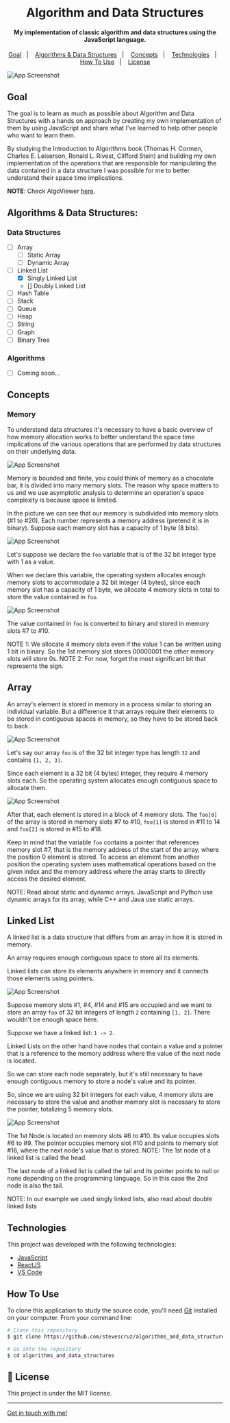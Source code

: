 <h1 align="center">
    <br>
    Algorithm and Data Structures
</h1>

<h4 align="center">

  My implementation of classic algorithm and data structures using the JavaScript language.

</h4>

<p align="center">
  <a href="#goal">Goal</a>&nbsp;&nbsp;&nbsp;|&nbsp;&nbsp;&nbsp;
  <a href="#algorithms--data-structures">Algorithms & Data Structures</a>&nbsp;&nbsp;&nbsp;|&nbsp;&nbsp;&nbsp;
  <a href="#concepts">Concepts</a>&nbsp;&nbsp;&nbsp;|&nbsp;&nbsp;&nbsp;
  <a href="#technologies">Technologies</a>&nbsp;&nbsp;&nbsp;|&nbsp;&nbsp;&nbsp;
  <a href="#how-to-use">How To Use</a>&nbsp;&nbsp;&nbsp;|&nbsp;&nbsp;&nbsp;
  <a href="#memo-license">License</a>
</p>

![App Screenshot](https://res.cloudinary.com/dmct8cfu9/image/upload/c_scale,w_500/v1595204765/memory_1.png)

## Goal

The goal is to learn as much as possible about Algorithm and Data Structures with a hands on approach by creating my own implementation of them by using JavaScript and share what I've learned to help other people who want to learn
them.

By studying the Introduction to Algorithms book (Thomas H. Cormen, Charles E. Leiserson, Ronald L. Rivest, Clifford Stein) and building my own implementation of the operations that are responsible for manipulating the data contained in a data structure I was possible for me to better understand their space time implications.

**NOTE**: Check AlgoViewer [here](https://github.com/stevescruz/algorithm_visualizer).

## Algorithms & Data Structures:
### Data Structures
- [ ] Array
  - [ ] Static Array
  - [ ] Dynamic Array
- [ ] Linked List
  - [x] Singly Linked List
  - [] Doubly Linked List
- [ ] Hash Table
- [ ] Stack
- [ ] Queue
- [ ] Heap
- [ ] String
- [ ] Graph
- [ ] Binary Tree

### Algorithms
- [ ] Coming soon...

## Concepts

### Memory

To understand data structures it's necessary to have a basic overview of how memory allocation works to better understand the space time implications of the various operations that are performed by data structures on their underlying data.

![App Screenshot](https://res.cloudinary.com/dmct8cfu9/image/upload/c_scale,w_308/v1595204765/memory_1.png)

Memory is bounded and finite, you could think of memory as a chocolate bar, it is divided into many memory slots. The reason why space matters to us and we use asymptotic analysis to determine an operation's space complexity is because space is limited.

In the picture we can see that our memory is subdivided into memory slots (#1 to #20). Each number represents a memory address (pretend it is in binary). Suppose each memory slot has a capacity of 1 byte (8 bits).

![App Screenshot](https://res.cloudinary.com/dmct8cfu9/image/upload/c_scale,w_312/v1595216292/memory_2.png)

Let's suppose we declare the `foo` variable that is of the 32 bit integer type with 1 as a value.

When we declare this variable, the operating system allocates enough memory slots to accommodate a 32 bit integer (4 bytes), since each memory slot has a capacity of 1 byte, we allocate 4 memory slots in total to store the value contained in `foo`.

![App Screenshot](https://res.cloudinary.com/dmct8cfu9/image/upload/c_scale,w_308/v1595217879/memory_3.png)

The value contained in `foo` is converted to binary and stored in memory slots #7 to #10. 

NOTE 1: We allocate 4 memory slots even if the value 1 can be written using 1 bit in binary. So the 1st memory slot stores 00000001 the other memory slots will store 0s.
NOTE 2: For now, forget the most significant bit that represents the sign.

## Array

An array's element is stored in memory in a process similar to storing an individual variable. But a difference it that arrays require their elements to be stored in contiguous spaces in memory, so they have to be stored back to back.

![App Screenshot](https://res.cloudinary.com/dmct8cfu9/image/upload/c_scale,w_308/v1595204800/array_1.png)

Let's say our array `foo` is of the 32 bit integer type has length `32` and contains `[1, 2, 3]`.

Since each element is a 32 bit (4 bytes) integer, they require 4 memory slots each. So the operating system allocates enough contiguous space to allocate them.

![App Screenshot](https://res.cloudinary.com/dmct8cfu9/image/upload/c_scale,w_308/v1595219281/array_2.png)

After that, each element is stored in a block of 4 memory slots. The `foo[0]` of the array is stored in memory slots #7 to #10, `foo[1]` is stored in #11 to 14 and `foo[2]` is stored in #15 to #18.

Keep in mind that the variable `foo` contains a pointer that references memory slot #7, that is the memory address of the start of the array, where the position 0 element is stored. To access an element from another position the operating system uses mathematical operations based on the given index and the memory address where the array starts to directly access the desired element.

NOTE: Read about static and dynamic arrays. JavaScript and Python use dynamic arrays for its array, while C++ and Java use static arrays.

## Linked List

A linked list is a data structure that differs from an array in how it is stored in memory.

An array requires enough contiguous space to store all its elements.

Linked lists can store its elements anywhere in memory and it connects those elements using pointers.

![App Screenshot](https://res.cloudinary.com/dmct8cfu9/image/upload/c_scale,w_308/v1595219300/pointer_1.png)

Suppose memory slots #1, #4, #14 and #15 are occupied and we want to store an array `foo` of 32 bit integers of length `2` containing `[1, 2]`. There wouldn't be enough space here.

Suppose we have a linked list: `1 -> 2`.

Linked Lists on the other hand have nodes that contain a value and a pointer that is a reference to the memory address where the value of the next node is located.

So we can store each node separately, but it's still necessary to have enough contiguous memory to store a node's value and its pointer. 

So, since we are using 32 bit integers for each value, 4 memory slots are necessary to store the value and another memory slot is necessary to store the pointer, totalizing 5 memory slots.

![App Screenshot](https://res.cloudinary.com/dmct8cfu9/image/upload/c_scale,w_308/v1595219300/pointer_2.png)

The 1st Node is located on memory slots #6 to #10. Its value occupies slots #6 to #9. The pointer occupies memory slot #10 and points to memory slot #16, where the next node's value that is stored.
NOTE: The 1st node of a linked list is called the head.

The last node of a linked list is called the tail and its pointer points to null or none depending on the programming language. So in this case the 2nd node is also the tail.

NOTE: In our example we used singly linked lists, also read about double linked lists

## Technologies

This project was developed with the following technologies:

-  [JavaScript](https://www.typescriptlang.org/)
-  [ReactJS](https://reactjs.org/)
-  [VS Code][vc]

## How To Use

To clone this application to study the source code, you'll need [Git](https://git-scm.com) installed on your computer. From your command line:

```bash
# Clone this repository
$ git clone https://github.com/stevescruz/algorithms_and_data_structures.git

# Go into the repository
$ cd algorithms_and_data_structures
```

## :memo: License
This project is under the MIT license.

---

[Get in touch with me!](https://www.linkedin.com/in/stevescruz/)

[yarn]: https://yarnpkg.com/
[vc]: https://code.visualstudio.com/
